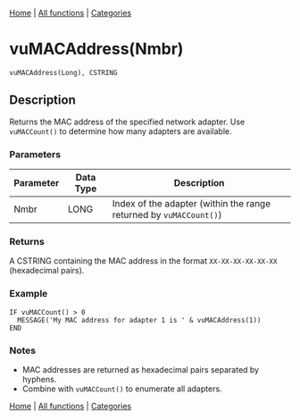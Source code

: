 [Home](../index.md) | [All functions](index.md) | [Categories](../categories/index.md)

# vuMACAddress(Nmbr)

```Prototype
vuMACAddress(Long), CSTRING
```


## Description
Returns the MAC address of the specified network adapter. Use `vuMACCount()` to determine how many adapters are available.

### Parameters

| Parameter | Data Type | Description                                                                 |
|-----------|-----------|-----------------------------------------------------------------------------|
| Nmbr      | LONG      | Index of the adapter (within the range returned by `vuMACCount()`)          |

### Returns
A CSTRING containing the MAC address in the format `XX-XX-XX-XX-XX-XX` (hexadecimal pairs).

### Example

```Clarion
IF vuMACCount() > 0
  MESSAGE('My MAC address for adapter 1 is ' & vuMACAddress(1))
END
```

### Notes
- MAC addresses are returned as hexadecimal pairs separated by hyphens.  
- Combine with `vuMACCount()` to enumerate all adapters.

[Home](../index.md) | [All functions](index.md) | [Categories](../categories/index.md)
